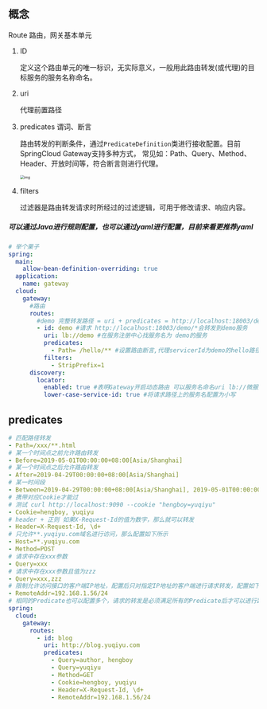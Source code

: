 ## 概念

Route 路由，网关基本单元

1. ID

   定义这个路由单元的唯一标识，无实际意义，一般用此路由转发(或代理)的目标服务的服务名称命名。

2. uri

   代理前置路径

3. predicates 谓词、断言

   路由转发的判断条件，通过`PredicateDefinition`类进行接收配置。目前SpringCloud Gateway支持多种方式， 常见如：Path、Query、Method、Header、开放时间等，符合断言则进行代理。

   <img src="https://img2018.cnblogs.com/blog/1450135/201910/1450135-20191022114243645-371057197.png" alt="img" style="zoom:50%;" />

4. filters

   过滤器是路由转发请求时所经过的过滤逻辑，可用于修改请求、响应内容。

##### 可以通过Java进行规则配置，也可以通过yaml进行配置，目前来看更推荐yaml

```yaml
# 举个栗子
spring:
  main:
    allow-bean-definition-overriding: true
  application:
    name: gateway
  cloud:
    gateway:
      #路由
      routes:
        #demo 完整转发路径 = uri + predicates = http://localhost:18003/demo/hello/**
        - id: demo #请求 http://localhost:18003/demo/*会转发到demo服务
          uri: lb://demo #在服务注册中心找服务名为 demo的服务
          predicates:
            - Path= /hello/** #设置路由断言,代理servicerId为demo的hello路径
          filters:
            - StripPrefix=1
      discovery:
        locator:
          enabled: true #表明Gateway开启动态路由 可以服务名命名uri lb://微服务名
          lower-case-service-id: true #将请求路径上的服务名配置为小写
```

## predicates

```yaml
# 匹配路径转发
- Path=/xxx/**.html
# 某一个时间点之前允许路由转发
- Before=2019-05-01T00:00:00+08:00[Asia/Shanghai]
# 某一个时间点之后允许路由转发
- After=2019-04-29T00:00:00+08:00[Asia/Shanghai]
# 某一时间段
- Between=2019-04-29T00:00:00+08:00[Asia/Shanghai], 2019-05-01T00:00:00+08:00[Asia/Shanghai]
# 携带对应Cookie才能过
# 测试 curl http://localhost:9090 --cookie "hengboy=yuqiyu"
- Cookie=hengboy, yuqiyu
# header + 正则 如果X-Request-Id的值为数字，那么就可以转发
- Header=X-Request-Id, \d+
# 只允许**.yuqiyu.com域名进行访问，那么配置如下所示
- Host=**.yuqiyu.com
- Method=POST
# 请求中存在xxx参数
- Query=xxx
# 请求中存在xxx参数且值为zzz
- Query=xxx,zzz
# 限制允许访问接口的客户端IP地址，配置后只对指定IP地址的客户端进行请求转发，配置如下所示 24则是子网掩码
- RemoteAddr=192.168.1.56/24
# 相同的Predicate也可以配置多个，请求的转发是必须满足所有的Predicate后才可以进行路由转发，组合使用示例如下所示
spring:
  cloud:
    gateway:
      routes:
        - id: blog
          uri: http://blog.yuqiyu.com
          predicates:
            - Query=author, hengboy
            - Query=yuqiyu
            - Method=GET
            - Cookie=hengboy, yuqiyu
            - Header=X-Request-Id, \d+
            - RemoteAddr=192.168.1.56/24
```

